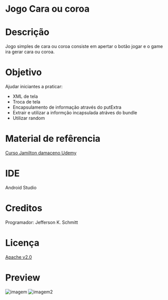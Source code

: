 Jogo Cara ou coroa
=================

Descrição
=========

Jogo simples de cara ou coroa consiste em apertar o botão jogar e o game ira gerar cara ou coroa.

Objetivo
=========

Ajudar iniciantes a praticar:
- XML de tela
- Troca de tela
- Encapsulamento de informação através do putExtra
- Extrair e utilizar a informção incapsulada atráves do bundle
- Utilizar random

Material de refêrencia
======================

[Curso Jamilton damaceno Udemy](https://www.udemy.com/)

IDE
====

Android Studio

Creditos
=========

Programador: Jefferson K. Schmitt

Licença
========

[Apache v2.0](http://www.apache.org/licenses/LICENSE-2.0.html)


Preview
=======
![imagem](https://i.imgur.com/hj6TgNR.png)
![imagem2](https://i.imgur.com/VKPPKXL.png)
